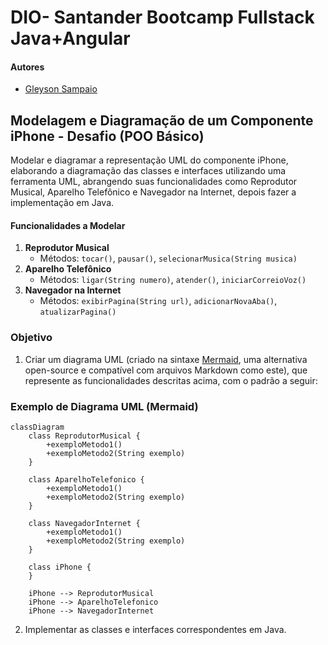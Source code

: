 
# DIO- Santander Bootcamp Fullstack Java+Angular

#### Autores
- [Gleyson Sampaio](https://github.com/glysns)

## Modelagem e Diagramação de um Componente iPhone  - Desafio (POO Básico)

Modelar e diagramar a representação UML do componente iPhone, elaborando a diagramação das classes e interfaces utilizando uma ferramenta UML, abrangendo suas funcionalidades como Reprodutor Musical, Aparelho Telefônico e Navegador na Internet, depois fazer a implementação em Java.


#### Funcionalidades a Modelar
1. **Reprodutor Musical**
   - Métodos: `tocar()`, `pausar()`, `selecionarMusica(String musica)`
2. **Aparelho Telefônico**
   - Métodos: `ligar(String numero)`, `atender()`, `iniciarCorreioVoz()`
3. **Navegador na Internet**
   - Métodos: `exibirPagina(String url)`, `adicionarNovaAba()`, `atualizarPagina()`

### Objetivo
1. Criar um diagrama UML (criado na sintaxe [Mermaid](https://mermaid.js.org/), uma alternativa open-source e compatível com arquivos Markdown como este), que represente as funcionalidades descritas acima, com o padrão a seguir:
### Exemplo de Diagrama UML (Mermaid)
```mermaid
classDiagram
    class ReprodutorMusical {
        +exemploMetodo1()
        +exemploMetodo2(String exemplo)
    }

    class AparelhoTelefonico {
        +exemploMetodo1()
        +exemploMetodo2(String exemplo)
    }

    class NavegadorInternet {
        +exemploMetodo1()
        +exemploMetodo2(String exemplo)
    }

    class iPhone {
    }

    iPhone --> ReprodutorMusical
    iPhone --> AparelhoTelefonico
    iPhone --> NavegadorInternet
```
2. Implementar as classes e interfaces correspondentes em Java.

 

